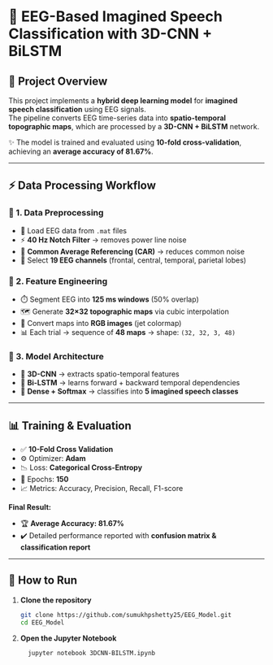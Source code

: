 # 🧠 EEG-Based Imagined Speech Classification with 3D-CNN + BiLSTM  

## 📌 Project Overview  
This project implements a **hybrid deep learning model** for **imagined speech classification** using EEG signals.  
The pipeline converts EEG time-series data into **spatio-temporal topographic maps**, which are processed by a **3D-CNN + BiLSTM** network.  

✨ The model is trained and evaluated using **10-fold cross-validation**, achieving an **average accuracy of 81.67%**.  

---

## ⚡ Data Processing Workflow  

### 🔹 1. Data Preprocessing  
- 📂 Load EEG data from `.mat` files  
- ⚡ **40 Hz Notch Filter** → removes power line noise  
- 🧹 **Common Average Referencing (CAR)** → reduces common noise  
- 🎯 Select **19 EEG channels** (frontal, central, temporal, parietal lobes)  

### 🔹 2. Feature Engineering  
- ⏱️ Segment EEG into **125 ms windows** (50% overlap)  
- 🗺️ Generate **32×32 topographic maps** via cubic interpolation  
- 🎨 Convert maps into **RGB images** (jet colormap)  
- 📊 Each trial → sequence of **48 maps** → shape: `(32, 32, 3, 48)`  

### 🔹 3. Model Architecture  
- 🧩 **3D-CNN** → extracts spatio-temporal features  
- 🔄 **Bi-LSTM** → learns forward + backward temporal dependencies  
- 🎯 **Dense + Softmax** → classifies into **5 imagined speech classes**  

---

## 📊 Training & Evaluation  

- ✅ **10-Fold Cross Validation**  
- ⚙️ Optimizer: **Adam**  
- 📉 Loss: **Categorical Cross-Entropy**  
- 🔁 Epochs: **150**  
- 📈 Metrics: Accuracy, Precision, Recall, F1-score  

**Final Result:**  
- 🏆 **Average Accuracy: 81.67%**  
- ✔️ Detailed performance reported with **confusion matrix & classification report**  

---

## 🚀 How to Run  

1. **Clone the repository**  
   ```bash
   git clone https://github.com/sumukhpshetty25/EEG_Model.git
   cd EEG_Model
2. **Open the Jupyter Notebook**
   ```bash
     jupyter notebook 3DCNN-BILSTM.ipynb
